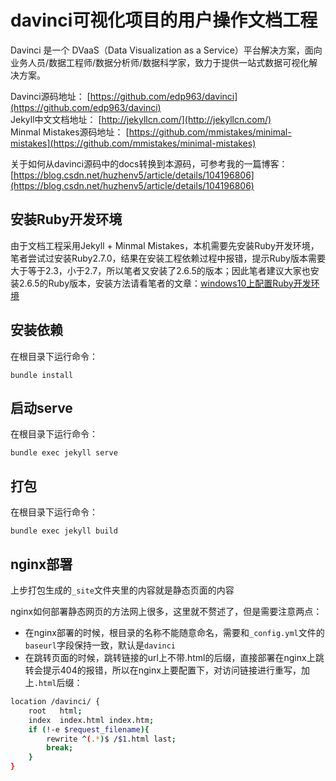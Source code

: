 # davinci可视化项目的用户操作文档工程

Davinci 是一个 DVaaS（Data Visualization as a Service）平台解决方案，面向业务人员/数据工程师/数据分析师/数据科学家，致力于提供一站式数据可视化解决方案。

Davinci源码地址：
[https://github.com/edp963/davinci](https://github.com/edp963/davinci)
<br>
Jekyll中文文档地址：
[http://jekyllcn.com/](http://jekyllcn.com/)
<br>
Minmal Mistakes源码地址：
[https://github.com/mmistakes/minimal-mistakes](https://github.com/mmistakes/minimal-mistakes)

关于如何从davinci源码中的docs转换到本源码，可参考我的一篇博客：
[https://blog.csdn.net/huzhenv5/article/details/104196806](https://blog.csdn.net/huzhenv5/article/details/104196806)

## 安装Ruby开发环境
由于文档工程采用Jekyll + Minmal Mistakes，本机需要先安装Ruby开发环境，笔者尝试过安装Ruby2.7.0，结果在安装工程依赖过程中报错，提示Ruby版本需要大于等于2.3，小于2.7，所以笔者又安装了2.6.5的版本；因此笔者建议大家也安装2.6.5的Ruby版本，安装方法请看笔者的文章：[windows10上配置Ruby开发环境](https://blog.csdn.net/huzhenv5/article/details/104187433)

## 安装依赖
在根目录下运行命令：

```shell
bundle install
```

## 启动serve
在根目录下运行命令：

```shell
bundle exec jekyll serve
```

## 打包
在根目录下运行命令：

```shell
bundle exec jekyll build
```

## nginx部署
上步打包生成的`_site`文件夹里的内容就是静态页面的内容

nginx如何部署静态网页的方法网上很多，这里就不赘述了，但是需要注意两点：
* 在nginx部署的时候，根目录的名称不能随意命名，需要和`_config.yml`文件的`baseurl`字段保持一致，默认是`davinci`
* 在跳转页面的时候，跳转链接的url上不带.html的后缀，直接部署在nginx上跳转会提示404的报错，所以在nginx上要配置下，对访问链接进行重写，加上`.html`后缀：

```bash
location /davinci/ {
    root   html;
    index  index.html index.htm;
    if (!-e $request_filename){
	    rewrite ^(.*)$ /$1.html last;
	    break;
	}
}
```